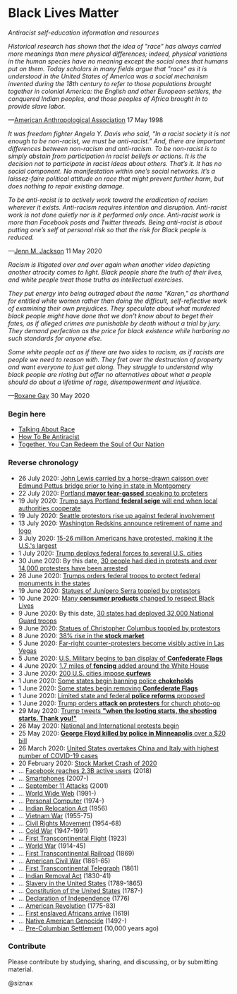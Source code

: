 Black Lives Matter
==================

_Antiracist self-education information and resources_

_Historical research has shown that the idea of "race" has always
carried more meanings than mere physical differences; indeed,
physical variations in the human species have no meaning except the
social ones that humans put on them. Today scholars in many fields
argue that "race" as it is understood in the United States of
America was a social mechanism invented during the 18th century to
refer to those populations brought together in colonial America: the
English and other European settlers, the conquered Indian peoples,
and those peoples of Africa brought in to provide slave labor._

—[American Anthropological Association](americananthro-1998-race.md)
17 May 1998

_It was freedom fighter Angela Y. Davis who said, “In a racist society
it is not enough to be non-racist, we must be anti-racist.” And, there
are important differences between non-racism and anti-racism. To be
non-racist is to simply abstain from participation in racist beliefs
or actions. It is the decision not to participate in racist ideas
about others. That’s it. It has no social component. No manifestation
within one’s social networks. It’s a laissez-faire political attitude
on race that might prevent further harm, but does nothing to repair
existing damage._

_To be anti-racist is to actively work toward the eradication of racism
wherever it exists. Anti-racism requires intention and
disruption. Anti-racist work is not done quietly nor is it performed
only once. Anti-racist work is more than Facebook posts and Twitter
threads. Being anti-racist is about putting one’s self at personal
risk so that the risk for Black people is reduced._

—[Jenn M. Jackson](difference-between-non-racist-and-anti-racist.md)
11 May 2020

_Racism is litigated over and over again when another video depicting
another atrocity comes to light. Black people share the truth of their
lives, and white people treat those truths as intellectual exercises._

_They put energy into being outraged about the name "Karen," as
shorthand for entitled white women rather than doing the difficult,
self-reflective work of examining their own prejudices. They speculate
about what murdered black people might have done that we don't know
about to beget their fates, as if alleged crimes are punishable by
death without a trial by jury. They demand perfection as the price for
black existence while harboring no such standards for anyone else._

_Some white people act as if there are two sides to racism, as if
racists are people we need to reason with. They fret over the
destruction of property and want everyone to just get along. They
struggle to understand why black people are rioting but offer no
alternatives about what a people should do about a lifetime of rage,
disempowerment and injustice._

—[Roxane Gay](no-one-is-coming-to-save-us.md) 30 May 2020


### Begin here

* [Talking About Race](https://nmaahc.si.edu/learn/talking-about-race)
* [How To Be Antiracist](https://www.aspenideas.org/sessions/how-to-be-an-antiracist)
* [Together, You Can Redeem the Soul of Our Nation](lewis-2020-redeem.md)


### Reverse chronology

* 26 July 2020: [John Lewis carried by a horse-drawn caisson over Edmund Pettus bridge prior to lying in state in Montgomery](https://en.wikipedia.org/wiki/John_Lewis_(civil_rights_leader))
* 22 July 2020: [Portland **mayor tear-gassed** speaking to proteters](https://en.wikipedia.org/wiki/George_Floyd_protests_in_Portland,_Oregon)
* 19 July 2020: [Trump says Portland **federal seige** will end when local authorities cooperate](https://en.wikipedia.org/wiki/George_Floyd_protests_in_Portland,_Oregon#Federal)
* 19 July 2020: [Seattle protestors rise up against federal involvement](https://en.wikipedia.org/wiki/George_Floyd_protests_in_Seattle)
* 13 July 2020: [Washington Redskins announce retirement of name and logo](https://www.washingtonfootball.com/news/washington-redskins-retiring-name-logo-following-review)
* 3 July 2020: [15-26 million Americans have protested, making it the U.S.'s largest](https://en.wikipedia.org/wiki/George_Floyd_protests)
* 1 July 2020: [Trump deploys federal forces to several U.S. cities](https://en.wikipedia.org/wiki/2020_deployment_of_federal_forces_in_the_United_States)
* 30 June 2020: By this date, [30 people had died in protests and over 14,000 protesters have been arrested](https://en.wikipedia.org/wiki/Violence_and_controversies_during_the_George_Floyd_protests)
* 26 June 2020: [Trumps orders federal troops to protect federal monuments in the states](https://www.govinfo.gov/content/pkg/FR-2020-07-02/pdf/2020-14509.pdf)
* 19 June 2020: [Statues of Junípero Serra toppled by protestors](https://en.wikipedia.org/wiki/List_of_monuments_and_memorials_removed_during_the_George_Floyd_protests#Genocide_of_indigenous_peoples)
* 10 June 2020: [Many **consumer products** changed to respect Black Lives](https://en.wikipedia.org/wiki/List_of_changes_made_due_to_the_George_Floyd_protests#Products)
* 9 June 2020: By this date, [30 states had deployed 32,000 National Guard troops]()
* 9 June 2020: [Statues of Christopher Columbus toppled by protestors](https://en.wikipedia.org/wiki/List_of_monuments_and_memorials_removed_during_the_George_Floyd_protests#Christopher_Columbus)
* 8 June 2020: [38% rise in the **stock market**](https://en.wikipedia.org/wiki/George_Floyd_protests#Economic_impact)
* 5 June 2020: [Far-right counter-protesters become visibly active in Las Vegas](https://www.rollingstone.com/culture/culture-news/boogaloo-boys-george-floyd-protests-black-lives-matter-1010117/)
* 5 June 2020: [U.S. Military begins to ban display of **Confederate Flags**](https://en.wikipedia.org/wiki/List_of_changes_made_due_to_the_George_Floyd_protests#Prohibition_of_Confederate_flag_emblems)
* 4 June 2020: [1.7 miles of **fencing** added around the White House](https://en.wikipedia.org/wiki/George_Floyd_protests#Activation_of_non-local_forces)
* 3 June 2020: [200 U.S. cities impose **curfews**](https://en.wikipedia.org/wiki/List_of_George_Floyd_protests_in_the_United_States)
* 1 June 2020: [Some states begin banning police **chokeholds**](https://en.wikipedia.org/wiki/List_of_police_reforms_related_to_the_George_Floyd_protests)
* 1 June 2020: [Some states begin removing **Confederate Flags**](https://en.wikipedia.org/wiki/List_of_changes_made_due_to_the_George_Floyd_protests#Removal_of_physical_flags)
* 1 June 2020: [Limited state and federal **police reforms** proposed](https://en.wikipedia.org/wiki/List_of_police_reforms_related_to_the_George_Floyd_protests)
* 1 June 2020: [Trump orders **attack on protesters** for church photo-op](https://en.wikipedia.org/wiki/Donald_Trump_photo_op_at_St._John%27s_Church)
* 29 May 2020: [Trump tweets **"when the looting starts, the shooting starts. Thank you!"**](https://web.archive.org/web/20200529062744/https://twitter.com/realDonaldTrump/status/1266231100780744704)
* 26 May 2020: [National and International protests begin](https://en.wikipedia.org/wiki/Reactions_to_the_George_Floyd_protests)
* 25 May 2020: [**George Floyd killed by police in Minneapolis** over a $20 bill](https://en.wikipedia.org/wiki/Killing_of_George_Floyd)
* 26 March 2020: [United States overtakes China and Italy with highest number of COVID-19 cases](https://en.wikipedia.org/wiki/Coronavirus_disease_2019)
* 20 February 2020: [Stock Market Crash of 2020](https://en.wikipedia.org/wiki/2020_stock_market_crash)
* ... [Facebook reaches 2.3B active users](https://en.wikipedia.org/wiki/Facebook) (2018)
* ... [Smartphones](https://en.wikipedia.org/wiki/Smartphone) (2007-)
* ... [September 11 Attacks](https://en.wikipedia.org/wiki/September_11_attacks) (2001)
* ... [World Wide Web](https://en.wikipedia.org/wiki/World_Wide_Web) (1991-)
* ... [Personal Computer](https://en.wikipedia.org/wiki/Personal_computer) (1974-)
* ... [Indian Relocation Act](https://en.wikipedia.org/wiki/Indian_Relocation_Act_of_1956) (1956)
* ... [Vietnam War](https://en.wikipedia.org/wiki/Vietnam_war) (1955-75)
* ... [Civil Rights Movement](https://en.wikipedia.org/wiki/Civil_rights_movement) (1954-68)
* ... [Cold War](https://en.wikipedia.org/wiki/Cold_War) (1947-1991)
* ... [First Transcontinental Flight](https://en.wikipedia.org/wiki/Transcontinental_flight) (1923)
* ... [World War](https://en.wikipedia.org/wiki/World_war) (1914-45)
* ... [First Transcontinental Railroad](https://en.wikipedia.org/wiki/First_Transcontinental_Railroad) (1869)
* ... [American Civil War](https://en.wikipedia.org/wiki/American_Civil_War) (1861-65)
* ... [First Transcontinental Telegraph](https://en.wikipedia.org/wiki/First_transcontinental_telegraph) (1861)
* ... [Indian Removal Act](https://en.wikipedia.org/wiki/Indian_Removal_Act) (1830-41)
* ... [Slavery in the United States](https://en.wikipedia.org/wiki/Slavery_in_the_United_States) (1789-1865)
* ... [Constitution of the United States](https://en.wikipedia.org/wiki/Constitution_of_the_United_States) (1787-)
* ... [Declaration of Independence](https://en.wikipedia.org/wiki/United_States_Declaration_of_Independence) (1776)
* ... [American Revolution](https://en.wikipedia.org/wiki/American_Revolution) (1775-83)
* ... [First enslaved Africans arrive](https://en.wikipedia.org/wiki/The_1619_Project) (1619)
* ... [Native American Genocide](https://en.wikipedia.org/wiki/Genocide_of_indigenous_peoples#Native_American_Genocide) (1492-)
* ... [Pre-Columbian Settlement](https://en.wikipedia.org/wiki/Archaeology_of_the_Americas) (10,000 years ago)


### Contribute

Please contribute by studying, sharing, and discussing, or by
submitting material.


@siznax
